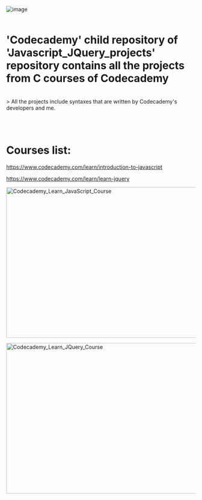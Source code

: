 ![image](https://user-images.githubusercontent.com/82598726/175787466-fa586927-e7b0-4159-a6f6-fa3975aa2379.png)
<br><br>

# 'Codecademy' child repository of 'Javascript_JQuery_projects' repository contains all the projects from C courses of Codecademy
<br>
> All the projects include syntaxes that are written by Codecademy's developers and me.

<br><br>


# Courses list:

https://www.codecademy.com/learn/introduction-to-javascript

https://www.codecademy.com/learn/learn-jquery


<a type="button" title="Codecademy_Learn_JavaScript_Course" 
  href="https://www.codecademy.com/learn/introduction-to-javascript" 
  target="_blank" data-CodecademyLearnJavascriptCourseButt="CodecademyLearnJavaScriptCourseButt_data">
  <img src="https://github.com/phuongtrieu97coder/Javascript_JQuery_projects/assets/82598726/1950083e-6d5a-4a25-90d7-d03993aeaaf3"
    alt="Codecademy_Learn_JavaScript_Course" width="600px" height="400px"></a>

<a type="button" title="Codecademy_Learn_JQuery_Course" 
  href="https://www.codecademy.com/learn/learn-jquery" 
  target="_blank" data-CodecademyLearnJQueryCourseButt="CodecademyLearnJQueryCourseButt_data">
  <img src="https://github.com/phuongtrieu97coder/Javascript_JQuery_projects/assets/82598726/779230ba-08ce-429e-8ef3-398f774b1b0a"
    alt="Codecademy_Learn_JQuery_Course" width="600px" height="400px"></a>

